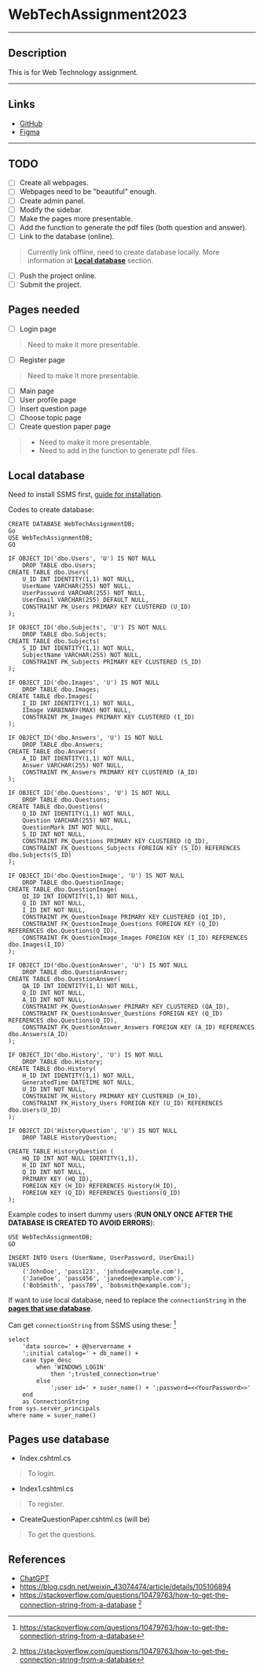 # **WebTechAssignment2023**

--- 

## **Description**

This is for Web Technology assignment.

---

## **Links**

* [GitHub](https://github.com/BCS21090011/WebTechAssignment2023.git)
* [Figma](https://www.figma.com/file/0grXPVhB7sIiSKGHO9Q1H9/Untitled?node-id=15%3A3&t=pVewqGUSb8sBxukY-1)

---

## **TODO**

* [ ] Create all webpages.
* [ ] Webpages need to be "beautiful" enough.
* [ ] Create admin panel.
* [ ] Modify the sidebar.
* [ ] Make the pages more presentable.
* [ ] Add the function to generate the pdf files (both question and answer).
* [ ] Link to the database (online).
> Currently link offline, need to create database locally. More information at [**Local database**](#Local-database) section.
* [ ] Push the project online.
* [ ] Submit the project.

## **Pages needed**

* [ ] Login page
> Need to make it more presentable.
* [ ] Register page
> Need to make it more presentable.
* [ ] Main page
* [ ] User profile page
* [ ] Insert question page
* [ ] Choose topic page
* [ ] Create question paper page
> * Need to make it more presentable.
> * Need to add in the function to generate pdf files.
  
## **Local database**

Need to install SSMS first, [guide for installation](https://blog.csdn.net/weixin_43074474/article/details/105106894).

Codes to create database:

```MSSQL
CREATE DATABASE WebTechAssignmentDB;
Go
USE WebTechAssignmentDB;
GO

IF OBJECT_ID('dbo.Users', 'U') IS NOT NULL
    DROP TABLE dbo.Users;
CREATE TABLE dbo.Users(
    U_ID INT IDENTITY(1,1) NOT NULL,
    UserName VARCHAR(255) NOT NULL,
    UserPassword VARCHAR(255) NOT NULL,
    UserEmail VARCHAR(255) DEFAULT NULL,
    CONSTRAINT PK_Users PRIMARY KEY CLUSTERED (U_ID)
);

IF OBJECT_ID('dbo.Subjects', 'U') IS NOT NULL
    DROP TABLE dbo.Subjects;
CREATE TABLE dbo.Subjects(
    S_ID INT IDENTITY(1,1) NOT NULL,
    SubjectName VARCHAR(255) NOT NULL,
    CONSTRAINT PK_Subjects PRIMARY KEY CLUSTERED (S_ID)
);

IF OBJECT_ID('dbo.Images', 'U') IS NOT NULL
    DROP TABLE dbo.Images;
CREATE TABLE dbo.Images(
    I_ID INT IDENTITY(1,1) NOT NULL,
    IImage VARBINARY(MAX) NOT NULL,
    CONSTRAINT PK_Images PRIMARY KEY CLUSTERED (I_ID)
);

IF OBJECT_ID('dbo.Answers', 'U') IS NOT NULL
    DROP TABLE dbo.Answers;
CREATE TABLE dbo.Answers(
    A_ID INT IDENTITY(1,1) NOT NULL,
    Answer VARCHAR(255) NOT NULL,
    CONSTRAINT PK_Answers PRIMARY KEY CLUSTERED (A_ID)
);

IF OBJECT_ID('dbo.Questions', 'U') IS NOT NULL
    DROP TABLE dbo.Questions;
CREATE TABLE dbo.Questions(
    Q_ID INT IDENTITY(1,1) NOT NULL,
    Question VARCHAR(255) NOT NULL,
    QuestionMark INT NOT NULL,
    S_ID INT NOT NULL,
    CONSTRAINT PK_Questions PRIMARY KEY CLUSTERED (Q_ID),
    CONSTRAINT FK_Questions_Subjects FOREIGN KEY (S_ID) REFERENCES dbo.Subjects(S_ID)
);

IF OBJECT_ID('dbo.QuestionImage', 'U') IS NOT NULL
    DROP TABLE dbo.QuestionImage;
CREATE TABLE dbo.QuestionImage(
    QI_ID INT IDENTITY(1,1) NOT NULL,
    Q_ID INT NOT NULL,
    I_ID INT NOT NULL,
    CONSTRAINT PK_QuestionImage PRIMARY KEY CLUSTERED (QI_ID),
    CONSTRAINT FK_QuestionImage_Questions FOREIGN KEY (Q_ID) REFERENCES dbo.Questions(Q_ID),
    CONSTRAINT FK_QuestionImage_Images FOREIGN KEY (I_ID) REFERENCES dbo.Images(I_ID)
);

IF OBJECT_ID('dbo.QuestionAnswer', 'U') IS NOT NULL
    DROP TABLE dbo.QuestionAnswer;
CREATE TABLE dbo.QuestionAnswer(
    QA_ID INT IDENTITY(1,1) NOT NULL,
    Q_ID INT NOT NULL,
    A_ID INT NOT NULL,
    CONSTRAINT PK_QuestionAnswer PRIMARY KEY CLUSTERED (QA_ID),
    CONSTRAINT FK_QuestionAnswer_Questions FOREIGN KEY (Q_ID) REFERENCES dbo.Questions(Q_ID),
    CONSTRAINT FK_QuestionAnswer_Answers FOREIGN KEY (A_ID) REFERENCES dbo.Answers(A_ID)
);

IF OBJECT_ID('dbo.History', 'U') IS NOT NULL
    DROP TABLE dbo.History;
CREATE TABLE dbo.History(
    H_ID INT IDENTITY(1,1) NOT NULL,
    GeneratedTime DATETIME NOT NULL,
    U_ID INT NOT NULL,
    CONSTRAINT PK_History PRIMARY KEY CLUSTERED (H_ID),
    CONSTRAINT FK_History_Users FOREIGN KEY (U_ID) REFERENCES dbo.Users(U_ID)
);

IF OBJECT_ID('HistoryQuestion', 'U') IS NOT NULL
    DROP TABLE HistoryQuestion;

CREATE TABLE HistoryQuestion (
    HQ_ID INT NOT NULL IDENTITY(1,1),
    H_ID INT NOT NULL,
    Q_ID INT NOT NULL,
    PRIMARY KEY (HQ_ID),
    FOREIGN KEY (H_ID) REFERENCES History(H_ID),
    FOREIGN KEY (Q_ID) REFERENCES Questions(Q_ID)
);

```

Example codes to insert dummy users (**RUN ONLY ONCE AFTER THE DATABASE IS CREATED TO AVOID ERRORS**):

```MSSQL
USE WebTechAssignmentDB;
GO

INSERT INTO Users (UserName, UserPassword, UserEmail)
VALUES 
    ('JohnDoe', 'pass123', 'johndoe@example.com'),
    ('JaneDoe', 'pass456', 'janedoe@example.com'),
    ('BobSmith', 'pass789', 'bobsmith@example.com');

```

If want to use local database, need to replace the `connectionString` in the [**pages that use database**](#Pages-use-database).

Can get `connectionString` from SSMS using these: [^1]

```MSSQL
select
    'data source=' + @@servername +
    ';initial catalog=' + db_name() +
    case type_desc
        when 'WINDOWS_LOGIN' 
            then ';trusted_connection=true'
        else
            ';user id=' + suser_name() + ';password=<<YourPassword>>'
    end
    as ConnectionString
from sys.server_principals
where name = suser_name()
```

## **Pages use database**

* Index.cshtml.cs
> To login.
* Index1.cshtml.cs
> To register.
* CreateQuestionPaper.cshtml.cs (will be)
> To get the questions.

## **References**

* [ChatGPT](https://chat.openai.com/chat)
* https://blog.csdn.net/weixin_43074474/article/details/105106894
* https://stackoverflow.com/questions/10479763/how-to-get-the-connection-string-from-a-database [^1]

[^1]: https://stackoverflow.com/questions/10479763/how-to-get-the-connection-string-from-a-database
